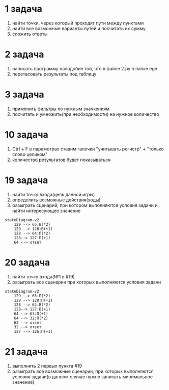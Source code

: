 # 1 задача
1) найти точки, через который проходят пути между пунктами
2) найти все возможные варианты путей и посчитать их сумму
3) сложить ответы

# 2 задача
1) написать программу наподобие той, что в файле 2.py в папке ege
2) перетасовать результаты под таблицу

# 3 задача
1) применить фильтры по нужным значкениям
2) посчитать и умножить(при необходимости) на нужное количество

# 10 задача
1) Ctrl + F в параметрах ставим галочки "учитывать регистр" + "только слово целиком"
2) количество результатов будет показываться

# 19 задача
1) найти точку входа(цель данной игры)
2) определить возможные действия(ходы)
3) разыграть сценарий, при котором выполняются условия задачи и найти интересующее значение

~~~ mermaid
stateDiagram-v2
    129 --> 65:В(*2)
    129 --> 128:В(+1)
    128 --> 64:П(*2)
    128--> 127:П(+1)
    64 --> ответ
~~~

# 20 задача
1) найти точку входа(№1 в #19)
2) разыграть все сценарии при которых выполняются условия задачи

~~~ mermaid
stateDiagram-v2
    129 --> 65:П(*2)
    129 --> 128:П(+1)
    128 --> 64:В(*2)
    128--> 127:В(+1)
    64 --> 63:П(+1)
    64 --> 32:П(*2)
    63 --> ответ
    32 --> ответ
    127 --> 126:П(+1)
~~~

# 21 задача
1) выполнить 2 первых пункта #19
2) разыграть все возможные сценарии, при которых выполняются условия задачи(в данном случае нужно записать минимальное значение)
